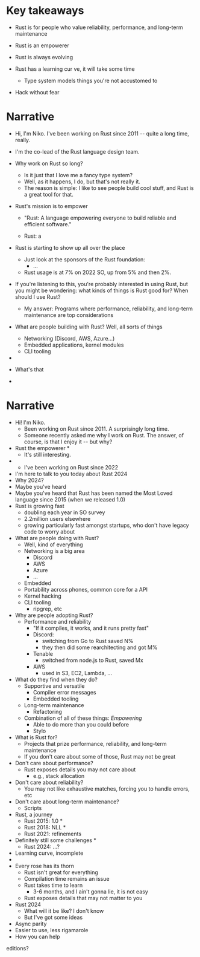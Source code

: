 # Key takeaways

* Rust is for people who value reliability, performance, and long-term maintenance
* Rust is an empowerer
* Rust is always evolving
* Rust has a learning cur ve, it will take some time
    * Type system models things you're not accustomed to

    
* Hack without fear

# Narrative

* Hi, I'm Niko. I've been working on Rust since 2011 -- quite a long time, really. 
* I'm the co-lead of the Rust language design team.
* Why work on Rust so long?
    * Is it just that I love me a fancy type system?
    * Well, as it happens, I do, but that's not really it.
    * The reason is simple: I like to see people build cool stuff, and Rust is a great tool for that.
* Rust's mission is to empower
    * "Rust: A language empowering everyone to build reliable and efficient software."

    * Rust: a 
* Rust is starting to show up all over the place
    * Just look at the sponsors of the Rust foundation:
        * ...
    * Rust usage is at 7% on 2022 SO, up from 5% and then 2%.
* If you're listening to this, you're probably interested in using Rust, but you might be wondering: what kinds of things is Rust good for? When should I use Rust?
    * My answer: Programs where performance, reliability, and long-term maintenance are top considerations
* What are people building with Rust? Well, all sorts of things
    * Networking (Discord, AWS, Azure...)
    * Embedded applications, kernel modules
    * CLI tooling
* 

* What's that 
* 



# Narrative

* Hi! I'm Niko. 
    * Been working on Rust since 2011. A surprisingly long time.
    * Someone recently asked me why I work on Rust. The answer, of course, is that I enjoy it -- but why?
* Rust the empowerer
    * 
    * It's still interesting.
* 
    * I've been working on Rust since 2022
* I'm here to talk to you today about Rust 2024
* Why 2024?
* Maybe you've heard 
* Maybe you've heard that Rust has been named the Most Loved language since 2015 (when we released 1.0)
* Rust is growing fast
    * doubling each year in SO survey
    * 2.2million users elsewhere
    * growing particularly fast amongst startups, who don't have legacy code to worry about
* What are people doing with Rust?
    * Well, kind of everything
    * Networking is a big area
        * Discord
        * AWS
        * Azure
        * ...
    * Embedded
    * Portability across phones, common core for a API
    * Kernel hacking
    * CLI tooling
        * ripgrep, etc
* Why are people adopting Rust?
    * Performance and reliability
        * "If it compiles, it works, and it runs pretty fast"
        * Discord: 
            * switching from Go to Rust saved N%
            * they then did some rearchitecting and got M%
        * Tenable
            * switched from node.js to Rust, saved Mx
        * AWS
            * used in S3, EC2, Lambda, ...
* What do they find when they do?
    * Supportive and versatile
        * Compiler error messages
        * Embedded tooling
    * Long-term maintenance
        * Refactoring
    * Combination of all of these things: *Empowering*
        * Able to do more than you could before
        * Stylo
* What is Rust for?
    * Projects that prize performance, reliability, and long-term maintenance
    * If you don't care about some of those, Rust may not be great
* Don't care about performance?
    * Rust exposes details you may not care about
        * e.g., stack allocation
* Don't care about reliability?
    * You may not like exhaustive matches, forcing you to handle errors, etc
* Don't care about long-term maintenance?
    * Scripts 
* Rust, a journey
    * Rust 2015: 1.0
        * 
    * Rust 2018: NLL
        * 
    * Rust 2021: refinements
* Definitely still some challenges
    * 
    * Rust 2024: ...?
* Learning curve, incomplete
* 
* Every rose has its thorn
    * Rust isn't great for everything
    * Compilation time remains an issue
    * Rust takes time to learn
        * 3-6 months, and I ain't gonna lie, it is not easy
    * Rust exposes details that may not matter to you
* Rust 2024
    * What will it be like? I don't know
    * But I've got some ideas
* Async parity
* Easier to use, less rigamarole
* How you can help




editions?
